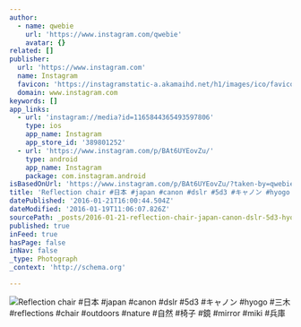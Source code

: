 ```yaml
---
author:
  - name: qwebie
    url: 'https://www.instagram.com/qwebie'
    avatar: {}
related: []
publisher:
  url: 'https://www.instagram.com'
  name: Instagram
  favicon: 'https://instagramstatic-a.akamaihd.net/h1/images/ico/favicon.ico/7cdab0872b15.ico'
  domain: www.instagram.com
keywords: []
app_links:
  - url: 'instagram://media?id=1165844365493597806'
    type: ios
    app_name: Instagram
    app_store_id: '389801252'
  - url: 'https://www.instagram.com/p/BAt6UYEovZu/'
    type: android
    app_name: Instagram
    package: com.instagram.android
isBasedOnUrl: 'https://www.instagram.com/p/BAt6UYEovZu/?taken-by=qwebie'
title: 'Reflection chair #日本 #japan #canon #dslr #5d3 #キャノン #hyogo #三木 #reflections #chair #outdoors #nature #自然 #椅子 #鏡 #mirror #miki #兵庫'
datePublished: '2016-01-21T16:00:44.504Z'
dateModified: '2016-01-19T11:06:07.826Z'
sourcePath: _posts/2016-01-21-reflection-chair-japan-canon-dslr-5d3-hyogo.md
published: true
inFeed: true
hasPage: false
inNav: false
_type: Photograph
_context: 'http://schema.org'

---
```

![Reflection chair &num;日本 &num;japan &num;canon &num;dslr &num;5d3 &num;キャノン &num;hyogo &num;三木 &num;reflections &num;chair &num;outdoors &num;nature &num;自然 &num;椅子 &num;鏡 &num;mirror &num;miki &num;兵庫](https://scontent.cdninstagram.com/hphotos-xtp1/t51.2885-15/s640x640/sh0.08/e35/12545400_543223592493031_1664374362_n.jpg)